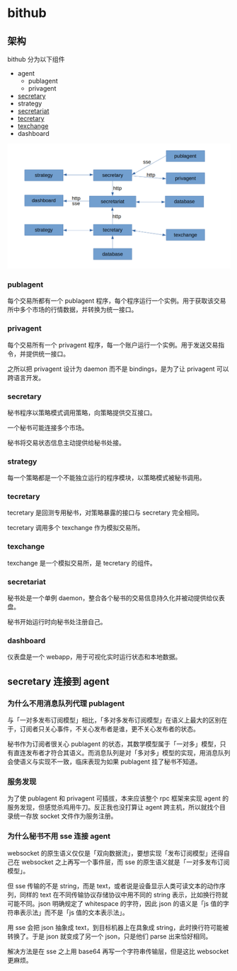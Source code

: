 # bithub

## 架构

bithub 分为以下组件

- agent
    - publagent
    - privagent
- [secretary](https://github.com/bithub-framework/secretary)
- strategy
- [secretariat](https://github.com/bithub-framework/secretariat)
- [tecretary](https://github.com/bithub-framework/tecretary)
- [texchange](https://github.com/bithub-framework/texchange)
- dashboard

![architecture](./arch.png)

### publagent

每个交易所都有一个 publagent 程序，每个程序运行一个实例。用于获取该交易所中多个市场的行情数据，并转换为统一接口。

### privagent

每个交易所有一个 privagent 程序，每一个账户运行一个实例。用于发送交易指令，并提供统一接口。

之所以把 privagent 设计为 daemon 而不是 bindings，是为了让 privagent 可以跨语言开发。

### secretary

秘书程序以策略模式调用策略，向策略提供交互接口。

一个秘书可能连接多个市场。

秘书将交易状态信息主动提供给秘书处接。

### strategy

每一个策略都是一个不能独立运行的程序模块，以策略模式被秘书调用。

### tecretary

tecretary 是回测专用秘书，对策略暴露的接口与 secretary 完全相同。

tecretary 调用多个 texchange 作为模拟交易所。

### texchange

texchange 是一个模拟交易所，是 tecretary 的组件。

### secretariat

秘书处是一个单例 daemon，整合各个秘书的交易信息持久化并被动提供给仪表盘。

秘书开始运行时向秘书处注册自己。

### dashboard

仪表盘是一个 webapp，用于可视化实时运行状态和本地数据。

## secretary 连接到 agent

### 为什么不用消息队列代理 publagent

与「一对多发布订阅模型」相比，「多对多发布订阅模型」在语义上最大的区别在于，订阅者只关心事件，不关心发布者是谁，更不关心发布者的状态。

秘书作为订阅者很关心 publagent 的状态，其数学模型属于「一对多」模型，只有直连发布者才符合其语义。而消息队列是对「多对多」模型的实现，用消息队列会使语义与实现不一致，临床表现为如果 publagent 挂了秘书不知道。

### 服务发现

为了使 publagent 和 privagent 可插拔，本来应该整个 rpc 框架来实现 agent 的服务发现，但感觉杀鸡用牛刀。反正我也没打算让 agent 跨主机，所以就找个目录统一存放 socket 文件作为服务注册。

### 为什么秘书不用 sse 连接 agent

websocket 的原生语义仅仅是「双向数据流」，要想实现「发布订阅模型」还得自己在 websocket 之上再写一个事件层，而 sse 的原生语义就是「一对多发布订阅模型」。

但 sse 传输的不是 string，而是 text，或者说是设备显示人类可读文本的动作序列，同样的 text 在不同传输协议存储协议中用不同的 string 表示，比如换行符就可能不同。json 明确规定了 whitespace 的字符，因此 json 的语义是「js 值的字符串表示法」而不是「js 值的文本表示法」。

用 sse 会把 json 抽象成 text，到目标机器上在具象成 string，此时换行符可能被转换了。于是 json 就变成了另一个 json，只是他们 parse 出来恰好相同。

解决方法是在 sse 之上用 base64 再写一个字符串传输层，但是这比 websocket 更麻烦。
